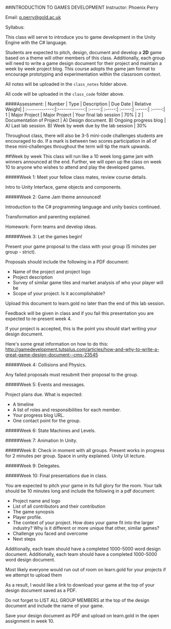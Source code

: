 ##INTRODUCTION TO GAMES DEVELOPMENT
Instructor: Phoenix Perry

Email: p.perry@gold.ac.uk 

Syllabus: 
 
This class will serve to introduce you to game development in the Unity Engine with the C# language. 

Students are expected to pitch, design, document and develop a **2D** game based on a theme will other members of this class. Additionally, each group will need to write a game design document for their project and maintain a week by week project blog. This course adopts the game jam format to encourage prototyping and experimentation within the classroom context. 
  
All notes will be uploaded in the `class_notes` folder above. 

All code will be uploaded in the `class_code` folder above. 
  

####Assessment: 
| Number        | Type              | Description   | Due Date   | Relative Weight| 
| :-------------:|:-------------:| :-----:| :-----:| :-----:| :-----:| :-----:|
1    | Major Project | Major Project | Your final lab session | 70% | 
2     | Documentation of Project      |  A) Design document. B) Ongoing progress blog | A) Last lab session. B) Week by week due by the lab session | 30%

Throughout class, there will also be 3-5 mini-code challenges students are encouraged to do. If a mark is between two scores participation in all of these mini-challenges throughout the term will tip the mark upwards.

##Week by week 
This class will run like a 10 week long game jam with winners announced at the end. Further, we will open up the class on week 10 to anyone who wishes to attend and play the developed games. 

#####Week 1: 
Meet your fellow class mates, review course details. 

Intro to Unity Interface, game objects and components. 

#####Week 2: 
Game Jam theme announced! 

Introduction to the C# programming language and unity basics continued. 

Transformation and parenting explained.  

Homework: Form teams and develop ideas. 

#####Week 3: 
Let the games begin! 

Present your game proposal to the class with your group (5 minutes per group - strict).
 
Proposals should include the following in a PDF document: 
* Name of the project and project logo 
* Project description 
* Survey of similar game tiles and market analysis of who your player will be 
* Scope of your project. Is it accomplishable?    

Upload this document to learn.gold no later than the end of this lab session. 

Feedback will be given in class and if you fail this presentation you are expected to re-present week 4.  

If your project is accepted, this is the point you should start writing your design document. 

Here's some great information on how to do this: http://gamedevelopment.tutsplus.com/articles/how-and-why-to-write-a-great-game-design-document--cms-23545  

#####Week 4: 
Collisions and Physics.
 
Any failed proposals must resubmit their proposal to the group. 

#####Week 5: 
Events and messages. 
 
Project plans due. 
What is expected: 
* A timeline
* A list of roles and responsibilities for each member.
* Your progress blog URL. 
* One contact point for the group. 

#####Week 6: 
State Machines and Levels. 

#####Week 7: 
Animation In Unity.  

#####Week 8: 
Check in moment with all groups. Present works in progress for 2 minutes per group. 
Space in unity explained. Unity UI lecture. 

#####Week 9: 
Delegates. 

#####Week 10: 
Final presentations due in class. 

You are expected to pitch your game in its full glory for the room. Your talk should be 10 minutes long and include the following in a pdf document: 
* Project name and logo
* List of all contributors and their contribution 
* The game synopsis 
* Player profile. 
* The context of your project. 
How does your game fit into the larger industry? Why is it different or more unique that other, similar games? 
* Challenge you faced and overcome
* Next steps 

Additionally, each team should have a completed 1000-5000 word design document. 
Additionally, each team should have a completed 1000-5000 word design document.

Most likely everyone would run out of room on learn.gold for your projects if we attempt to upload them 

As a result, I would like a link to download your game at the top of your design document saved as a PDF. 

Do not forget to LIST ALL GROUP MEMBERS at the top of the design document and include the name of your game. 

Save your design document as PDF and upload on learn.gold in the open assignment in week 10. 


